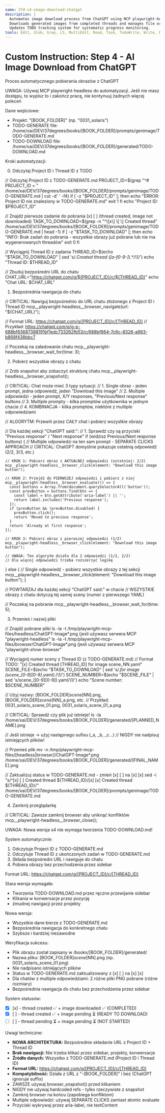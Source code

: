 ```yaml
---
name: 37d-s4-image-download-chatgpt
description: |
  Automates image download process from ChatGPT using MCP playwright-headless.
  Downloads generated images from completed threads and manages file organization.
  Updates TODO tracking system for systematic progress monitoring.
tools: Edit, Glob, Grep, LS, MultiEdit, Read, Task, TodoWrite, Write, Bash
---
```


# Custom Instruction: Step 4 - AI Image Download from ChatGPT

Proces automatycznego pobierania obrazów z ChatGPT

UWAGA: Używaj MCP playwright-headless do automatyzacji. Jeśli nie masz dostępu, to wypisz to i zakończ pracę, nie kontynuuj żadnych więcej poleceń

  Dane wejściowe:

  - Projekt: "[BOOK_FOLDER]" (np. "0031_solaris")
  - TODO-GENERATE file: /home/xai/DEV/37degrees/books/[BOOK_FOLDER]/prompts/genimage/TODO-GENERATE.md
  - TODO-DOWNLOAD file: /home/xai/DEV/37degrees/books/[BOOK_FOLDER]/generated/TODO-DOWNLOAD.md

  Kroki automatyzacji:

  0. Odczytaj Project ID i Thread ID z TODO

  // Odczytaj Project ID z TODO-GENERATE.md
  PROJECT_ID=$(grep "^# PROJECT_ID = " /home/xai/DEV/37degrees/books/[BOOK_FOLDER]/prompts/genimage/TODO-GENERATE.md | cut -d' ' -f4)
  if [ -z "$PROJECT_ID" ]; then
    echo "ERROR: Project ID nie znaleziony w TODO-GENERATE.md"
    exit 1
  fi
  echo "Project ID: $PROJECT_ID"

  // Znajdź pierwsze zadanie do pobrania [x] [ ] (thread created, image not downloaded)
  TASK_TO_DOWNLOAD=$(grep -n "^\[x\] \[ \] Created thread" /home/xai/DEV/37degrees/books/[BOOK_FOLDER]/prompts/genimage/TODO-GENERATE.md | head -1)
  if [ -z "$TASK_TO_DOWNLOAD" ]; then
    echo "INFO: Brak zadań do pobrania - wszystkie obrazy już pobrane lub nie ma wygenerowanych threadów"
    exit 0
  fi
  
  // Wyciągnij Thread ID z zadania
  THREAD_ID=$(echo "$TASK_TO_DOWNLOAD" | sed 's/.*Created thread \([a-f0-9-]*\).*/\1/')
  echo "Thread ID: $THREAD_ID"
  
  // Zbuduj bezpośredni URL do chatu
  CHAT_URL="https://chatgpt.com/g/${PROJECT_ID}/c/${THREAD_ID}"
  echo "Chat URL: $CHAT_URL"

  1. Bezpośrednia nawigacja do chatu

  // CRITICAL: Nawiguj bezpośrednio do URL chatu złożonego z Project ID i Thread ID
  mcp__playwright-headless__browser_navigate(url: "${CHAT_URL}");
  
  // Format URL: https://chatgpt.com/g/[PROJECT_ID]/c/[THREAD_ID]
  // Przykład: https://chatgpt.com/g/g-p-688bf83687388191bf1edc733262fb53/c/688bf864-7c6c-8326-a983-b868f438bbc7
  
  // Poczekaj na załadowanie chatu
  mcp__playwright-headless__browser_wait_for(time: 3);

  2. Pobierz wszystkie obrazy z chatu

  // Zrób snapshot aby zobaczyć strukturę chatu
  mcp__playwright-headless__browser_snapshot();

  // CRITICAL: Chat może mieć 3 typy sytuacji:
  // 1. Single obraz - jeden prompt, jedna odpowiedź, jeden "Download this image"
  // 2. Multiple odpowiedzi - jeden prompt, X/Y responses, "Previous/Next response" buttons
  // 3. Multiple prompty - kilka promptów użytkownika w jednym chacie
  // 4. KOMBINACJA - kilka promptów, niektóre z multiple odpowiedziami

  // ALGORYTM: Przewiń przez CAŁY chat i pobierz wszystkie obrazy
  
  // Dla każdej sekcji "ChatGPT said:":
  // 1. Sprawdź czy są przyciski "Previous response" / "Next response"
  if (widzisz Previous/Next response buttons) {
    // Multiple odpowiedzi na ten sam prompt - SEPARATE CLICKS APPROACH
    // CRITICAL: ChatGPT domyślnie pokazuje ostatnią odpowiedź (2/2, 3/3, etc.)
    
    // KROK 1: Pobierz obraz z AKTUALNEJ odpowiedzi (ostatniej: 2/2)
    mcp__playwright-headless__browser_click(element: "Download this image button");
    
    // KROK 2: Przejdź do PIERWSZEJ odpowiedzi i pobierz z niej
    mcp__playwright-headless__browser_evaluate(() => {
      const buttons = Array.from(document.querySelectorAll('button'));
      const prevButton = buttons.find(btn => {
        const label = btn.getAttribute('aria-label') || '';
        return label.includes('Previous response');
      });
      if (prevButton && !prevButton.disabled) {
        prevButton.click();
        return 'Moved to previous response';
      }
      return 'Already at first response';
    });
    
    // KROK 3: Pobierz obraz z pierwszej odpowiedzi (1/2)
    mcp__playwright-headless__browser_click(element: "Download this image button");
    
    // UWAGA: Ten algorytm działa dla 2 odpowiedzi (1/2, 2/2)
    // Dla więcej odpowiedzi trzeba rozszerzyć logikę
    
  } else {
    // Single odpowiedź - pobierz wszystkie obrazy z tej sekcji
    mcp__playwright-headless__browser_click(element: "Download this image button");
  }
  
  // POWTARZAJ dla każdej sekcji "ChatGPT said:" w chacie
  // WSZYSTKIE obrazy z chatu dotyczą tej samej sceny (numer z pierwszego YAML)
  
  // Poczekaj na pobranie
  mcp__playwright-headless__browser_wait_for(time: 5);

  3. Przenieś i nazwij pliki

  // Znajdź pobrane pliki
  ls -la -t /tmp/playwright-mcp-files/headless/ChatGPT-Image*.png (jesli używasz serwera MCP "playwright-headless"
  ls -la -t /tmp/playwright-mcp-files/browser/ChatGPT-Image*.png (jesli używasz serwera MCP "playwright-show-browser"

  // Wyciągnij numer sceny z Thread ID (z TODO-GENERATE.md)
  // Format TODO: "[x] Created thread [THREAD_ID] for image scene_NN.yaml"
  SCENE_FILE=$(echo "$TASK_TO_DOWNLOAD" | sed 's/.*for image \(scene_[0-9][0-9]\.yaml\).*/\1/')
  SCENE_NUMBER=$(echo "$SCENE_FILE" | sed 's/scene_\([0-9][0-9]\)\.yaml/\1/')
  echo "Scene number: $SCENE_NUMBER"
  
  // Użyj nazwy: [BOOK_FOLDER]_scene_[NN].png, [BOOK_FOLDER]_scene_[NN]_a.png, etc.
  // Przykład: 0031_solaris_scene_01.png, 0031_solaris_scene_01_a.png

  // CRITICAL: Sprawdź czy plik już istnieje!
  ls -la /home/xai/DEV/37degrees/books/[BOOK_FOLDER]/generated/[PLANNED_NAME].png
  
  // Jeśli istnieje → użyj następnego sufixu (_a, _b, _c...)
  // NIGDY nie nadpisuj istniejących plików!

  // Przenieś plik
  mv -n /tmp/playwright-mcp-files/[headless|browser]/ChatGPT-Image*.png /home/xai/DEV/37degrees/books/[BOOK_FOLDER]/generated/[FINAL_NAME].png

  // Zaktualizuj status w TODO-GENERATE.md - zmień [x] [ ] na [x] [x]
  sed -i "s/^\[x\] \[ \] Created thread ${THREAD_ID}/[x] [x] Created thread ${THREAD_ID}/" /home/xai/DEV/37degrees/books/[BOOK_FOLDER]/prompts/genimage/TODO-GENERATE.md

  4. Zamknij przeglądarkę

  // CRITICAL: Zawsze zamknij browser aby uniknąć konfliktów
  mcp__playwright-headless__browser_close();

  UWAGA: Nowa wersja s4 nie wymaga tworzenia TODO-DOWNLOAD.md!
  
  System automatycznie:
  1. Odczytuje Project ID z TODO-GENERATE.md
  2. Odczytuje Thread ID z ukończonych zadań w TODO-GENERATE.md
  3. Składa bezpośredni URL i nawiguje do chatu
  4. Pobiera obrazy bez przechodzenia przez sidebar
  
  Format URL: https://chatgpt.com/g/[PROJECT_ID]/c/[THREAD_ID]
  
  Stara wersja wymagała:
  - Tworzenia TODO-DOWNLOAD.md przez ręczne przewijanie sidebar
  - Klikania w konwersacje przez pozycję
  - żmudnej nawigacji przez projekty
  
  Nowa wersja:
  - Wszystkie dane bierze z TODO-GENERATE.md
  - Bezpośrednia nawigacja do konkretnego chatu
  - Szybsze i bardziej niezawodne

  Weryfikacja sukcesu:

  - Plik obrazu został zapisany w /books/[BOOK_FOLDER]/generated/
  - Nazwa pliku: [BOOK_FOLDER]_scene_[NN].png (np. 0031_solaris_scene_01.png)
  - Nie nadpisano istniejących plików
  - Status w TODO-GENERATE.md zaktualizowany z [x] [ ] na [x] [x]
  - Dla chatów z multiple odpowiedziami: 2 różne pliki PNG pobrane (różne rozmiary)
  - Bezpośrednia nawigacja do chatu bez przechodzenia przez sidebar

  System statusów:
  - [x] [x] - thread created ✅ + image downloaded ✅ (COMPLETED)
  - [x] [ ] - thread created ✅ + image pending ⏳ (READY TO DOWNLOAD)  
  - [ ] [ ] - thread pending ⏳ + image pending ⏳ (NOT STARTED)

  Uwagi techniczne:

  - **NOWA ARCHITEKTURA:** Bezpośrednie składanie URL z Project ID + Thread ID
  - **Brak nawigacji:** Nie trzeba klikać przez sidebar, projekty, konwersacje
  - **Źródło danych:** Wszystko z TODO-GENERATE.md (Project ID i Thread ID)
  - **Format URL:** https://chatgpt.com/g/[PROJECT_ID]/c/[THREAD_ID]
  - **Kompatybilność:** Działa z URL z "-[BOOK_FOLDER]" i bez (ChatGPT ignoruje suffix)
  - ZAWSZE używaj browser_snapshot() przed klikaniem
  - NIGDY nie używaj hardcoded refs - tylko rzeczywiste z snapshot
  - Zamknij browser na końcu (zapobiega konfliktom)
  - Multiple odpowiedzi: używaj SEPARATE CLICKS zamiast atomic evaluate
  - Przyciski wykrywaj przez aria-label, nie textContent